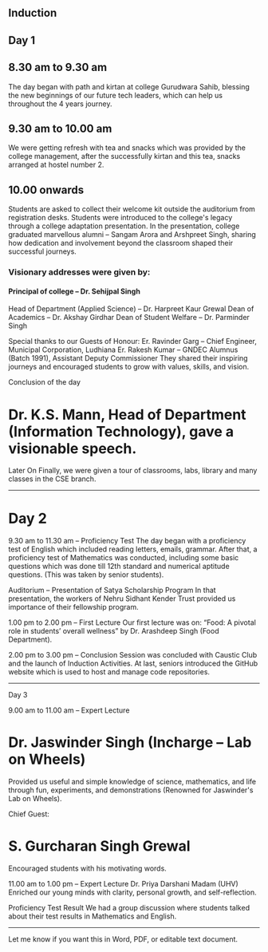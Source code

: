 ## Induction

## Day 1

## 8.30 am to 9.30 am
The day began with path and kirtan at college Gurudwara Sahib, blessing the new beginnings of our future tech leaders, which can help us throughout the 4 years journey.

## 9.30 am to 10.00 am
We were getting refresh with tea and snacks which was provided by the college management, after the successfully kirtan and this tea, snacks arranged at hostel number 2.

## 10.00 onwards
Students are asked to collect their welcome kit outside the auditorium from registration desks. Students were introduced to the college's legacy through a college adaptation presentation.
In the presentation, college graduated marvellous alumni – Sangam Arora and Arshpreet Singh, sharing how dedication and involvement beyond the classroom shaped their successful journeys.

### Visionary addresses were given by:
#### Principal of college – Dr. Sehijpal Singh
Head of Department (Applied Science) – Dr. Harpreet Kaur Grewal
Dean of Academics – Dr. Akshay Girdhar
Dean of Student Welfare – Dr. Parminder Singh

Special thanks to our Guests of Honour:
Er. Ravinder Garg – Chief Engineer, Municipal Corporation, Ludhiana
Er. Rakesh Kumar – GNDEC Alumnus (Batch 1991), Assistant Deputy Commissioner
They shared their inspiring journeys and encouraged students to grow with values, skills, and vision.

Conclusion of the day
# Dr. K.S. Mann, Head of Department (Information Technology), gave a visionable speech.

Later On
Finally, we were given a tour of classrooms, labs, library and many classes in the CSE branch.

---

# Day 2

9.30 am to 11.30 am – Proficiency Test
The day began with a proficiency test of English which included reading letters, emails, grammar.
After that, a proficiency test of Mathematics was conducted, including some basic questions which was done till 12th standard and numerical aptitude questions.
(This was taken by senior students).

Auditorium – Presentation of Satya Scholarship Program
In that presentation, the workers of Nehru Sidhant Kender Trust provided us importance of their fellowship program.

1.00 pm to 2.00 pm – First Lecture
Our first lecture was on:
“Food: A pivotal role in students’ overall wellness” by Dr. Arashdeep Singh (Food Department).

2.00 pm to 3.00 pm – Conclusion
Session was concluded with Caustic Club and the launch of Induction Activities.
At last, seniors introduced the GitHub website which is used to host and manage code repositories.

---

Day 3

9.00 am to 11.00 am – Expert Lecture
# Dr. Jaswinder Singh (Incharge – Lab on Wheels) 
Provided us useful and simple knowledge of science, mathematics, and life through fun, experiments, and demonstrations
(Renowned for Jaswinder's Lab on Wheels).

Chief Guest: 
# S. Gurcharan Singh Grewal
Encouraged students with his motivating words.

11.00 am to 1.00 pm – Expert Lecture
Dr. Priya Darshani Madam (UHV)
Enriched our young minds with clarity, personal growth, and self-reflection.

Proficiency Test Result
We had a group discussion where students talked about their test results in Mathematics and English.

---

Let me know if you want this in Word, PDF, or editable text document.
